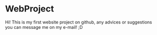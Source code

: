 # WebProject

Hi! This is my first website project on github, any advices or suggestions you can message me on my e-mail! ;D

